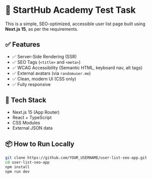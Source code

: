 # 🚀 StartHub Academy Test Task

This is a simple, SEO-optimized, accessible user list page built using **Next.js 15**, as per the requirements.

## ✅ Features

- ✅ Server-Side Rendering (SSR)
- ✅ SEO Tags (`<title>` and `<meta>`)
- ✅ WCAG Accessibility (Semantic HTML, keyboard nav, alt tags)
- ✅ External avatars (via `randomuser.me`)
- ✅ Clean, modern UI (CSS only)
- ✅ Fully responsive

## 🧪 Tech Stack

- Next.js 15 (App Router)
- React + TypeScript
- CSS Modules
- External JSON data

## 📦 How to Run Locally

```bash
git clone https://github.com/YOUR_USERNAME/user-list-seo-app.git
cd user-list-seo-app
npm install
npm run dev
